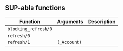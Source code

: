 ## SUP-able functions

| Function | Arguments | Description |
| -------- | --------- | ----------- |
| `blocking_refresh/0` |  | |
| `refresh/0` |  | |
| `refresh/1` | `(_Account)` | |
